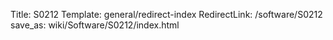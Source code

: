 Title: S0212
Template: general/redirect-index
RedirectLink: /software/S0212
save_as: wiki/Software/S0212/index.html